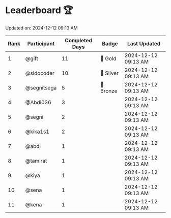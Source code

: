 # Leaderboard 🏆

Updated on: 2024-12-12 09:13 AM

| Rank | Participant       | Completed Days | Badge      | Last Updated         |
|------|-------------------|----------------|------------|----------------------|
| 1    | @gift             | 11             | 🏅 Gold     | 2024-12-12 09:13 AM |
| 2    | @sidocoder        | 10             | 🥈 Silver   | 2024-12-12 09:13 AM |
| 3    | @segnitsega       | 5              | 🥉 Bronze   | 2024-12-12 09:13 AM |
| 4    | @Abdi036          | 3              |            | 2024-12-12 09:13 AM |
| 5    | @segni            | 2              |            | 2024-12-12 09:13 AM |
| 6    | @kika1s1          | 2              |            | 2024-12-12 09:13 AM |
| 7    | @abdi             | 1              |            | 2024-12-12 09:13 AM |
| 8    | @tamirat          | 1              |            | 2024-12-12 09:13 AM |
| 9    | @kiya             | 1              |            | 2024-12-12 09:13 AM |
| 10   | @sena             | 1              |            | 2024-12-12 09:13 AM |
| 11   | @kena             | 1              |            | 2024-12-12 09:13 AM |
